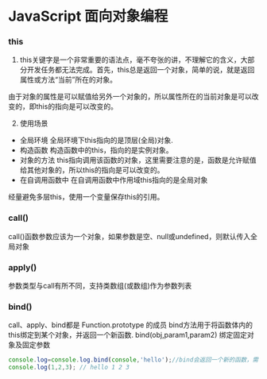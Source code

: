 # JavaScript 面向对象编程
### this
1. this关键字是一个非常重要的语法点，毫不夸张的讲，不理解它的含义，大部分开发任务都无法完成。首先，this总是返回一个对象，简单的说，就是返回属性或方法“当前”所在的对象。

由于对象的属性是可以赋值给另外一个对象的，所以属性所在的当前对象是可以改变的，即this的指向是可以改变的。

2. 使用场景
+ 全局环境
全局环境下this指向的是顶层(全局)对象.
+ 构造函数
构造函数中的this，指向的是实例对象。
+ 对象的方法
this指向调用该函数的对象，这里需要注意的是，函数是允许赋值给其他对象的，所以this的指向是可以改变的。
+ 在自调用函数中
在自调用函数中作用域this指向的是全局对象

经量避免多层this，使用一个变量保存this的引用。
 
### call()
call()函数参数应该为一个对象，如果参数是空、null或undefined，则默认传入全局对象

### apply()
参数类型与call有所不同，支持类数组(或数组)作为参数列表

### bind()
call、apply、bind都是 Function.prototype 的成员
bind方法用于将函数体内的this绑定到某个对象，并返回一个新函数.
bind(obj,param1,param2) 绑定固定对象及固定参数
```js
console.log=console.log.bind(console,'hello');//bind会返回一个新的函数，需接收一下赋值一下
console.log(1,2,3); // hello 1 2 3 
```